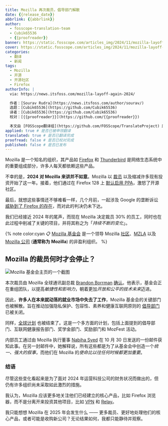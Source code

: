 ```yaml
---
title: Mozilla 再次裁员，倡导部门解散
date: {{release_date}}
abbrlink: {{abbrlink}}
author:
  - fosscope-translation-team
  - Cubik65536
  - {{proofreader}}
banner: https://static.fosscope.com/articles_img/2024/11/mozilla-layoff-again-2024/mozila-boots-staff-again.webp
cover: https://static.fosscope.com/articles_img/2024/11/mozilla-layoff-again-2024/mozila-boots-staff-again.webp
categories:
  - 翻译
  - 新闻
tags:
  - Mozilla
  - 开源
  - 开源社区
  - Firefox
authorInfo: |
  via: https://news.itsfoss.com/mozilla-layoff-again-2024/

  作者：[Sourav Rudra](https://news.itsfoss.com/author/sourav/)
  选题：[Cubik65536](https://github.com/Cubik65536)
  译者：[Cubik65536](https://github.com/Cubik65536)
  校对：[{{proofreader}}](https://github.com/{{proofreader}})

  本文由 [FOSScope翻译组](https://github.com/FOSScope/TranslateProject) 原创编译，[开源观察](https://fosscope.com/) 荣誉推出
applied: true # 是否已被申领翻译
translated: true # 是否已翻译完成
proofread: false # 是否已校对完成
published: false # 是否已发布
---
```


<!-- 所有以 `{{variable}}` 形式展现的内容都需要替换为实际内容 -->

<!-- more -->

Mozilla 是一个知名的组织，其产品如 [Firefox](https://www.mozilla.org/en-US/firefox/) 和 [Thunderbird](https://www.thunderbird.net/) 是网络生态系统中的重要组成部分，许多人每天都依赖这些产品。

不幸的是，**2024 对 Mozilla 来讲并不如意**。Mozilla 以 [裁员](https://news.itsfoss.com/mozilla-firefox-revival/) 以及缩减许多现有投资开始了这一年。接着，他们通过在 Firefox 128 上 [默认启用 PPA](https://news.itsfoss.com/firefox-ppa-ad/)，激怒了开源社区。

最后，就想这些事情还不够难看一样，几个月前，一起涉及 Google 的垄断诉讼 [威胁到了 Firefox 的存在](https://news.itsfoss.com/google-mozilla-firefox-threat/)，而对此的判决仍未下达。

我们已经接近 2024 年的尾声，而现在 Mozilla 决定裁员 30% 的员工，同时也在此过程中削减了关键的项目，并将其称之为「*持续不断的变化*」。

{% note color:cyan 📋 [Mozilla 基金会](https://foundation.mozilla.org/) 是一个领导 Mozilla [社区](https://en.wikipedia.org/wiki/Mozilla)、[MZLA](https://blog.thunderbird.net/2020/01/thunderbirds-new-home/) 以及 [Mozilla 公司](https://www.mozilla.org/) (**通常称为 Mozilla**) 的非盈利组织。 %}

## Mozilla 的裁员何时才会停止？

![Mozilla 基金会主页的一个截图](https://static.fosscope.com/articles_img/2024/11/mozilla-layoff-again-2024/Mozilla_Foundation_Homepage.png)

本次裁员由 Mozilla 全球通讯副总裁 [Brandon Borrman](https://www.linkedin.com/in/brandon-borrman-13b81b7/) [确认](https://techcrunch.com/2024/11/05/mozilla-foundation-lays-off-30-staff-drops-advocacy-division/)。他表示，基金会正在重组团队，以提高*敏捷性和影响力*，朝着更加*开放和公平的技术未来*迈进。

因此，**许多人在本来就动荡的就业市场中失去了工作**，Mozilla 基金会的关键部门也被解散。旨在推动加强隐私保护、包容性、素养和健康互联网原则的 [倡导部门](https://foundation.mozilla.org/en/advocacy/) 已被关闭。

同样，[全球计划](https://foundation.mozilla.org/en/initiatives/) 也被结束了。这是一个多方面的计划，包括上面提到的倡导部门、互联网健康报告部门、奖学金部门、奖励部门和 MozFest 活动。

内部员工通过由 Mozilla 执行董事 [Nabiha Syed](https://www.linkedin.com/in/nabiha-syed-3433014b/) 在 10 月 30 日发送的一份邮件获知此事。在另一封邮件中，她解释说，所有这些都是为了从基金会中创造一个*统一、强大的叙事*，而他们在 Mozilla 的*使命比以往任何时候都更加重要*。

### 结语

尽管这些变化看起来是为了面对 2024 年运营科技公司的财务状况而做出的，但仍有许多组织尚未采取如此激烈的措施。

我认为，Mozilla 应该更多地关注他们已经建立的核心产品，比如 Firefox 浏览器，而不是分离开来投资其他项目，比如 [VPN](https://www.mozilla.org/en-US/products/vpn/) 和 [Relay](https://relay.firefox.com/)。

我只能想想 Mozilla 在 2025 年会发生什么 —— 更多裁员、更好地处理他们的核心产品，或者可能是收购新公司？无论结果如何，我都只能静待并观察。

